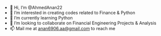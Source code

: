 - 👋 Hi, I’m @AhmedAnan22
- 👀 I’m interested in creating codes related to Finance & Python
- 🌱 I’m currently learning Python
- 💞️ I’m looking to collaborate on Financial Engineering Projects & Analysis
- 📫 Mail me at anan6906.aa@gmail.com to reach me

<!---
AhmedAnan22/AhmedAnan22 is a ✨ particular ✨ repository because its `README.md` (this file) appears on your GitHub profile.
You can click the Preview link to take a look at your changes.
--->
